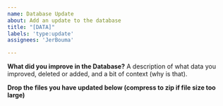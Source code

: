 ```yaml
---
name: Database Update
about: Add an update to the database
title: "[DATA]"
labels: 'type:update'
assignees: 'JerBouma'

---
```


**What did you improve in the Database?**
A description of what data you improved, deleted or added, and a bit of context (why is that).

**Drop the files you have updated below (compress to zip if file size too large)**
